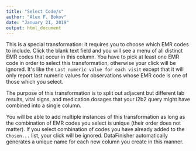 ```yaml
---
title: "Select Code/s"
author: "Alex F. Bokov"
date: "January 21, 2019"
output: html_document
---
```


This is a special transformation: it requires you to choose which EMR codes to 
include. Click the blank text field and you will see a menu of all distinct EMR
codes that occur in this column. You have to pick at least one EMR code in order
to select this transformation, otherwise your click will be ignored. It's like
the `Last numeric value for each visit` except that it will only report last 
numeric values for observations whose EMR code is one of those which you select.

The purpose of this transformation is to split out adjacent but different 
lab results, vital signs, and medication dosages that your i2b2 query might have
combined into a single column.

You will be able to add multiple instances of this transformation as long as
the combination of EMR codes you select is unique (their order does not matter).
If you select combination of codes you have already added to the `Chosen...` 
list, your click will be ignored. DataFinisher automatically generates a unique
name for each new column you create in this manner. 
